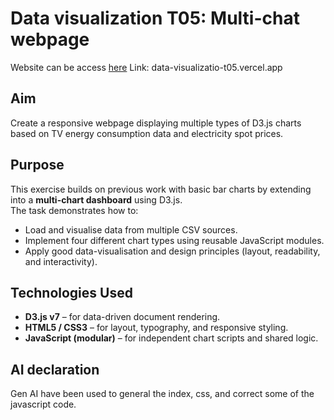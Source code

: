 # Data visualization T05: Multi-chat webpage

Website can be access [here](data-visualizatio-t05.vercel.app)
Link: data-visualizatio-t05.vercel.app 

## Aim
Create a responsive webpage displaying multiple types of D3.js charts based on TV energy consumption data and electricity spot prices.

## Purpose
This exercise builds on previous work with basic bar charts by extending into a **multi-chart dashboard** using D3.js.  
The task demonstrates how to:
- Load and visualise data from multiple CSV sources.
- Implement four different chart types using reusable JavaScript modules.
- Apply good data-visualisation and design principles (layout, readability, and interactivity).

## Technologies Used
- **D3.js v7** – for data-driven document rendering.
- **HTML5 / CSS3** – for layout, typography, and responsive styling.
- **JavaScript (modular)** – for independent chart scripts and shared logic.

## AI declaration
Gen AI have been used to general the index, css, and correct some of the javascript code.
